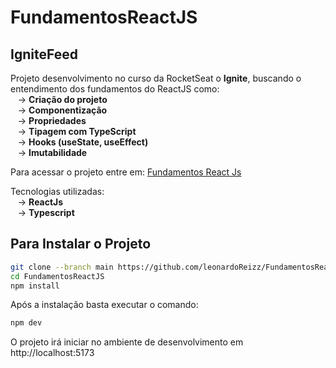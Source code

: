 # FundamentosReactJS

## IgniteFeed

Projeto desenvolvimento no curso da RocketSeat o <strong> Ignite</strong>, buscando o entendimento dos fundamentos do ReactJS como: <br/> 
&#160;&#160;&#160;-> <strong> Criação do projeto </strong> <br/>
&#160;&#160;&#160;-> <strong> Componentização </strong> <br/>
&#160;&#160;&#160;-> <strong> Propriedades </strong> <br/>
&#160;&#160;&#160;-> <strong> Tipagem com TypeScript  </strong> <br/>
&#160;&#160;&#160;-> <strong> Hooks (useState, useEffect) </strong> <br />
&#160;&#160;&#160;-> <strong> Imutabilidade </strong> <br />

Para acessar o projeto entre em: <a href="https://fundamentos-react-js.vercel.app/" target="_blank">Fundamentos React Js</a>


Tecnologias utilizadas: <br />
&#160;&#160;&#160;-> <strong> ReactJs </strong> <br />
&#160;&#160;&#160;-> <strong> Typescript </strong> <br />


## Para Instalar o Projeto

```bash
git clone --branch main https://github.com/leonardoReizz/FundamentosReactJS.git
cd FundamentosReactJS
npm install
```
Após a instalação basta executar o comando:

```bash
npm dev
```

O projeto irá iniciar no ambiente de desenvolvimento em http://localhost:5173
